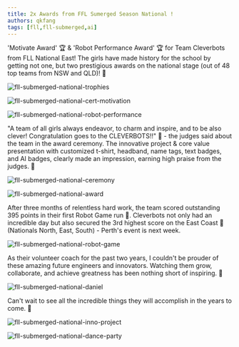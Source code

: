 ```yaml
---
title: 2x Awards from FFL Sumerged Season National !
authors: qkfang
tags: [fll,fll-submerged,ai]
---
```


'Motivate Award' 🏆 & 'Robot Performance Award' 🏆 for Team Cleverbots from FLL National East! The girls have made history for the school by getting not one, but two prestigious awards on the national stage (out of 48 top teams from NSW and QLD)! 🎉

![fll-submerged-national-trophies](images/fll-submerged-national-trophies.jpg)

![fll-submerged-national-cert-motivation](images/fll-submerged-national-cert-motivation.jpg)

![fll-submerged-national-robot-performance](images/fll-submerged-national-robot-performance.jpg)

"A team of all girls always endeavor, to charm and inspire, and to be also clever! Congratulation goes to the CLEVERBOTS!!" 👏 - the judges said about the team in the award ceremony. The innovative project & core value presentation with customized t-shirt, headband, name tags, text badges, and AI badges, clearly made an impression, earning high praise from the judges. 🙌

![fll-submerged-national-ceremony](images/fll-submerged-national-ceremony.jpg)

![fll-submerged-national-award](images/fll-submerged-national-award.jpg)


After three months of relentless hard work, the team scored outstanding 395 points in their first Robot Game run 🤖. Cleverbots not only had an incredible day but also secured the 3rd highest score on the East Coast 🥳 (Nationals North, East, South) - Perth's event is next week.

![fll-submerged-national-robot-game](images/fll-submerged-national-robot-game.jpg)

As their volunteer coach for the past two years, I couldn't be prouder of these amazing future engineers and innovators. Watching them grow, collaborate, and achieve greatness has been nothing short of inspiring. 💖

![fll-submerged-national-daniel](images/fll-submerged-national-daniel.jpg)

Can't wait to see all the incredible things they will accomplish in the years to come. 🚀

![fll-submerged-national-inno-project](images/fll-submerged-national-inno-project.jpg)

![fll-submerged-national-dance-party](images/fll-submerged-national-dance-party.jpg)

